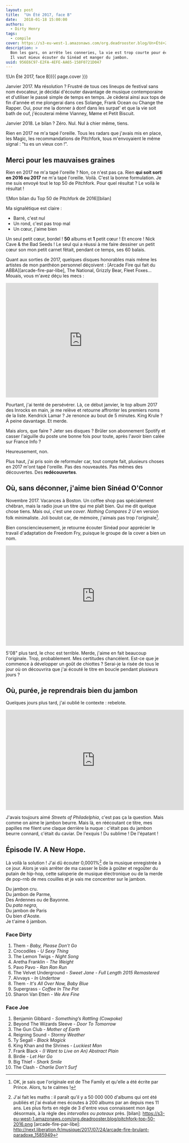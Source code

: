 ```yaml
---
layout: post
title:  "Un Été 2017, face B"
date:   2018-01-18 15:00:00
authors:
  - Dirty Henry
tags:
  - compile
cover: https://s3-eu-west-1.amazonaws.com/org.deadrooster.blog/Un+Été+2017-face+B.jpg
description: >
  Bon les gars, on arrête les conneries, la vie est trop courte pour écouter du Solange.
  Il vaut mieux écouter du Sinéad et manger du jambon.
uuid: 956E6C97-E2FA-4EFE-AA65-158F0721D047
---
```


![Un Été 2017, face B]({{ page.cover }})

Janvier 2017. Ma résolution ? Frustré de tous ces lineups de festival sans nom évocateur, je décidai d'écouter davantage de musique contemporaine et d'utiliser le passé simple de temps en temps. Je cèderai ainsi aux tops de fin d'année et me plongerai dans ces Solange, Frank Ocean ou Change the Rapper. Oui, pour me la donner à donf dans les surpat' et que la vie soit bath de ouf, j'écouterai même Vianney, Møme et Petit Biscuit.

Janvier 2018. Le bilan ? Zéro. Nul. Nul à chier même, tiens.

Rien en 2017 ne m'a tapé l'oreille. Tous les radars que j'avais mis en place, les Magic, les recommandations de Pitchfork, tous m'envoyaient le même signal : "tu es un vieux con !".

## Merci pour les mauvaises graines

Rien en 2017 ne m'a tapé l'oreille ? Non, ce n'est pas ça. Rien **qui soit sorti en 2016 ou 2017** ne m'a tapé l'oreille. Voilà. C'est la bonne formulation. Je me suis envoyé tout le top 50 de Pitchfork. Pour quel résultat ? Le voilà le résultat !

![Mon bilan du Top 50 de Pitchfork de 2016][bilan]

Ma signalétique est claire :

* Barré, c'est nul
* Un rond, c'est pas trop mal
* Un cœur, j'aime bien

Un seul petit cœur, bordel ! **50** albums et **1** petit cœur ! Et encore ! Nick Cave & the Bad Seeds ! Le seul qui a réussi à me faire dessiner un petit cœur son mon petit carnet fêtait, pendant ce temps, ses 60 balais.

Quant aux sorties de 2017, quelques disques honorables mais même les artistes de mon panthéon personnel déçoivent : [Arcade Fire qui fait du ABBA][arcade-fire-par-libe], The National, Grizzly Bear, Fleet Foxes... Mouais, vous m'avez déçu les mecs :

<iframe src="https://giphy.com/embed/pVAMI8QYM42n6" width="480" height="360" frameBorder="0" class="giphy-embed" allowFullScreen></iframe>

Pourtant, j'ai tenté de persévérer. Là, ce début janvier, le top album 2017 des Inrocks en main, je me relève et retourne affronter les premiers noms de la liste. Kendrick Lamar ? Je renonce au bout de 5 minutes. King Krule ? À peine davantage. Et merde.

Mais alors, que faire ? Jeter ses disques ? Brûler son abonnement Spotify et casser l'aiguille du poste une bonne fois pour toute, après l'avoir bien calée sur France Info ?

Heureusement, non.

Plus haut, j'ai pris soin de reformuler car, tout compte fait, plusieurs choses en 2017 m'ont tapé l'oreille. Pas des nouveautés. Pas mêmes des découvertes. Des **redécouvertes**.

## Où, sans déconner, j'aime bien Sinéad O'Connor

Novembre 2017. Vacances à Boston. Un coffee shop pas spécialement chébran, mais la radio joue un titre qui me plaît bien. Qui me dit quelque chose tiens. Mais oui, c'est une *cover*. *Nothing Compares 2 U* en version folk minimaliste. Joli boulot car, de mémoire, j'aimais pas trop l'originale[^1].

Bien consciencieusement, je retourne écouter Sinéad pour apprécier le travail d'adaptation de Freedom Fry, puisque le groupe de la cover a bien un nom.

<iframe width="560" height="315" src="https://www.youtube.com/embed/0-EF60neguk" frameborder="0" allow="autoplay; encrypted-media" allowfullscreen></iframe>

5'08" plus tard, le choc est terrible. Merde, j'aime en fait beaucoup l'originale. Trop, probablement. Mes certitudes chancèlent. Est-ce que je commence à développer un goût de chiottes ? Serai-je la risée de tous le jour où on découvrira que j'ai écouté le titre en boucle pendant plusieurs jours ?

## Où, purée, je reprendrais bien du jambon

Quelques jours plus tard, j'ai oublié le contexte : rebelote.

<iframe width="560" height="315" src="https://www.youtube.com/embed/4z2DtNW79sQ" frameborder="0" allow="autoplay; encrypted-media" allowfullscreen></iframe>

J'avais toujours aimé *Streets of Philadelphia*, c'est pas ça la question. Mais comme on aime le jambon beurre. Mais là, en réécoutant ce titre, mes papilles me filent une claque derrière la nuque : c'était pas du jambon beurre connard, c'était du caviar. De l'exquis ! Du sublime ! De l'épatant !

## Épisode IV. A New Hope.

Là voilà la solution ! J'ai dû écouter 0,0001%[^2] de la musique enregistrée à ce jour. Alors je vais arrêter de ma casser le bide à goûter et regoûter du putain de hip-hop, cette saloperie de musique électronique ou de la merde de pop-rnb de mes couilles et je vais me concentrer sur le jambon.

Du jambon cru.  
Du jambon de Parme,  
Des Ardennes ou de Bayonne.  
Du *pata negra*,  
Du jambon de Paris  
Ou bien d'Aoste.  
Je t'aime ô jambon.  

<div id='ete-2017-face-B-playlist'
     class="dr-playlist"
     dr-spotify-id="3Iy02RR8SSSoBhmspNDyAF"
     dr-spotify-user="guiguilele">
</div>

### Face Dirty

1. Them - *Baby, Please Don't Go*
1. Crocodiles - *U Sexy Thing*
1. The Lemon Twigs - *Night Song*
1. Aretha Franklin - *The Weight*
1. Pavo Pavo - *Ran Ran Run*
1. The Velvet Underground - *Sweet Jane - Full Length 2015 Remastered*
1. Alvvays - *In Undertow*
1. Them - *It's All Over Now, Baby Blue*
1. Supergrass - *Coffee In The Pot*
1. Sharon Van Etten - *We Are Fine*

### Face Joe

1. Benjamin Gibbard - *Something’s Rattling (Cowpoke)*
1. Beyond The Wizards Sleeve - *Door To Tomorrow*
1. The Gun Club - *Mother of Earth*
1. Reigning Sound - *Stormy Weather*
1. Ty Segall - *Black Magick*
1. King Khan and the Shrines - *Luckiest Man*
1. Frank Black - *(I Want to Live on An) Abstract Plain*
1. Birdie - *Let Her Go*
1. Big Thief - *Shark Smile*
1. The Clash - *Charlie Don't Surf*

[^1]: OK, je sais que l'originale est de The Family et qu'elle a été écrite par Prince. Alors, tu te calmes !
[^2]: J'ai fait les maths : il paraît qu'il y a 50 000 000 d'albums qui ont été publiés et j'ai évalué mes écoutes à 200 albums par an depuis mes 11 ans. Les plus forts en règle de 3 d'entre vous connaissent mon âge désormais, à la règle des *intervalles ou poteaux* près.
[bilan]: https://s3-eu-west-1.amazonaws.com/org.deadrooster.blog/pitchfork-top-50-2016.png
[arcade-fire-par-libe]: http://next.liberation.fr/musique/2017/07/24/arcade-fire-brulant-paradoxe_1585949

